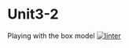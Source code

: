 # Unit3-2
Playing with the box model
 [![linter](https://github.com/<OWNER>/<REPOSITORY>/workflows/linter/badge.svg)](https://github.com/marketplace/actions/super-linter)
